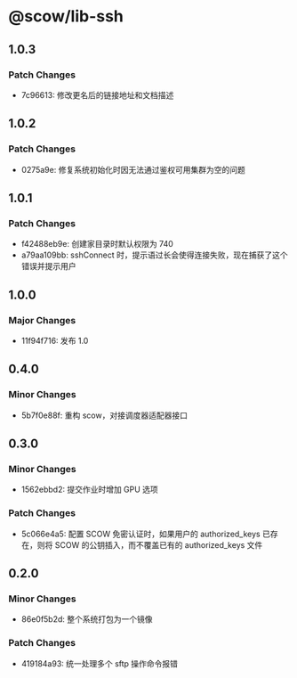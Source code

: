 # @scow/lib-ssh

## 1.0.3

### Patch Changes

- 7c96613: 修改更名后的链接地址和文档描述

## 1.0.2

### Patch Changes

- 0275a9e: 修复系统初始化时因无法通过鉴权可用集群为空的问题

## 1.0.1

### Patch Changes

- f42488eb9e: 创建家目录时默认权限为 740
- a79aa109bb: sshConnect 时，提示语过长会使得连接失败，现在捕获了这个错误并提示用户

## 1.0.0

### Major Changes

- 11f94f716: 发布 1.0

## 0.4.0

### Minor Changes

- 5b7f0e88f: 重构 scow，对接调度器适配器接口

## 0.3.0

### Minor Changes

- 1562ebbd2: 提交作业时增加 GPU 选项

### Patch Changes

- 5c066e4a5: 配置 SCOW 免密认证时，如果用户的 authorized_keys 已存在，则将 SCOW 的公钥插入，而不覆盖已有的 authorized_keys 文件

## 0.2.0

### Minor Changes

- 86e0f5b2d: 整个系统打包为一个镜像

### Patch Changes

- 419184a93: 统一处理多个 sftp 操作命令报错
